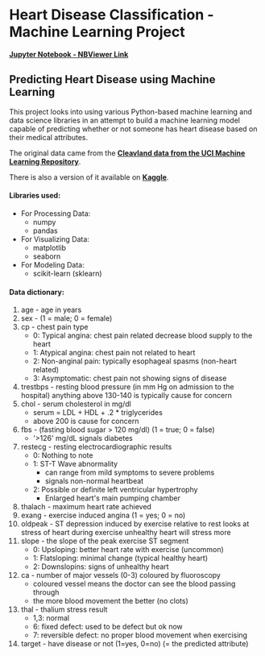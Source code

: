 # Heart Disease Classification - Machine Learning Project

**[Jupyter Notebook - NBViewer Link](https://nbviewer.jupyter.org/github/Madhur6234/Heart-Disease-Classification---Machine-Learning-Project/blob/main/Heart-Disease-Classification.ipynb)**

## Predicting Heart Disease using Machine Learning

This project looks into using various Python-based machine learning and data science libraries in an attempt to build a machine learning model capable of predicting whether or not someone has heart disease based on their medical attributes.

The original data came from the **[Cleavland data from the UCI Machine Learning Repository]( https://archive.ics.uci.edu/ml/datasets/heart+Disease)**.

There is also a version of it available on **[Kaggle](https://www.kaggle.com/ronitf/heart-disease-uci)**.

#### Libraries used:
* For Processing Data:
    * numpy
    * pandas
* For Visualizing Data:
    * matplotlib
    * seaborn
* For Modeling Data:
    * scikit-learn (sklearn)

#### Data dictionary:

1. age - age in years
2. sex - (1 = male; 0 = female)
3. cp - chest pain type
    * 0: Typical angina: chest pain related decrease blood supply to the heart
    * 1: Atypical angina: chest pain not related to heart
    * 2: Non-anginal pain: typically esophageal spasms (non-heart related)
    * 3: Asymptomatic: chest pain not showing signs of disease
4. trestbps - resting blood pressure (in mm Hg on admission to the hospital) anything above 130-140 is typically cause for concern
5. chol - serum cholesterol in mg/dl
    * serum = LDL + HDL + .2 * triglycerides
    * above 200 is cause for concern
6. fbs - (fasting blood sugar > 120 mg/dl) (1 = true; 0 = false)
    * '>126' mg/dL signals diabetes
7. restecg - resting electrocardiographic results
    * 0: Nothing to note
    * 1: ST-T Wave abnormality
        * can range from mild symptoms to severe problems
        * signals non-normal heartbeat
    * 2: Possible or definite left ventricular hypertrophy
        * Enlarged heart's main pumping chamber
8. thalach - maximum heart rate achieved
9. exang - exercise induced angina (1 = yes; 0 = no)
10. oldpeak - ST depression induced by exercise relative to rest looks at stress of heart during exercise unhealthy heart will stress more
11. slope - the slope of the peak exercise ST segment
    * 0: Upsloping: better heart rate with exercise (uncommon)
    * 1: Flatsloping: minimal change (typical healthy heart)
    * 2: Downslopins: signs of unhealthy heart
12. ca - number of major vessels (0-3) coloured by fluoroscopy
    * coloured vessel means the doctor can see the blood passing through
    * the more blood movement the better (no clots)
13. thal - thalium stress result
    * 1,3: normal
    * 6: fixed defect: used to be defect but ok now
    * 7: reversible defect: no proper blood movement when exercising
14. target - have disease or not (1=yes, 0=no) (= the predicted attribute)
